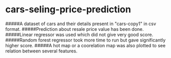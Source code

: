 # cars-seling-price-prediction
#####A dataset of cars and their details present in "cars-copy1" in csv format.
#####Prediction about resale price value has been done.
#####Linear regressor was used which did not give very good score.
#####Random forest regressor took more time to run but gave significantly higher score.
#####A hot map or a coorelation map was also plotted to see relation between several features.
